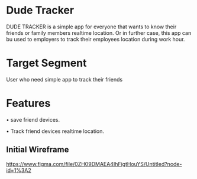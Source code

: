 # Dude Tracker

DUDE TRACKER is a simple app for everyone that wants to know their friends or family members realtime location. Or in further case, this app can bu used to employers to track their employees location during work hour.

# Target Segment

User who need simple app to track their friends

# Features

• save friend devices.

• Track friend devices realtime location.


## Initial Wireframe





https://www.figma.com/file/0ZH09DMAEA4IhFigtHouYS/Untitled?node-id=1%3A2
